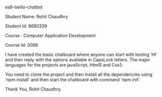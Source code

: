es6-twilio-chatbot

Student Name: Rohit Chaudhry

Student Id: 8680339

Course : Computer Application Development

Course Id: 0066

I have created the basic chatboard where anyone can start with texting 'Hi' and then reply with the options available in CapsLock letters. The major languages for the projects are javaScript, Html5 and Css3.

You need to clone the project and then install all the dependencies using 'npm install' and then start the chatboard with command 'npm init'.


Thank You,
Rohit Chaudhry.
